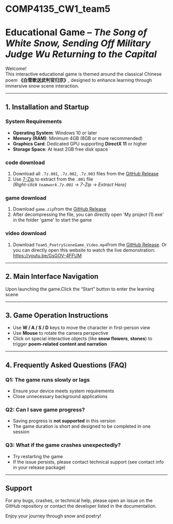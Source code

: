 # COMP4135_CW1_team5
# Educational Game – *The Song of White Snow, Sending Off Military Judge Wu Returning to the Capital*

Welcome!  
This interactive educational game is themed around the classical Chinese poem **《白雪歌送武判官归京》**, designed to enhance learning through immersive snow scene interaction.

---

##  1. Installation and Startup

###  System Requirements
- **Operating System**: Windows 10 or later  
- **Memory (RAM)**: Minimum 4GB (8GB or more recommended)  
- **Graphics Card**: Dedicated GPU supporting **DirectX 11** or higher  
- **Storage Space**: At least 2GB free disk space  

###  code download
1. Download all `.7z.001`, `.7z.002`, `.7z.003` files from the [GitHub Release](https://github.com/LeiLeiShen/COMP4135_CW1_team5/releases/tag/1.0)
2. Use [7-Zip](https://www.7-zip.org/) to extract from the `.001` file  
   *(Right-click `teamwork.7z.001` → 7-Zip → Extract Here)*  
###  game download
1. Download `game.zip`from the [GitHub Release](https://github.com/LeiLeiShen/COMP4135_CW1_team5/releases/tag/1.0)
2. After decompressing the file, you can directly open 'My project (1).exe' in the folder 'game' to start the game
###  video download
1. Download `Team5_PoetrySceneGame_Video.mp4`from the [GitHub Release](https://github.com/LeiLeiShen/COMP4135_CW1_team5/releases/tag/1.0).
Or you can directly open this website to watch the live demonstration: https://youtu.be/GsGOV-4FFUM
---

##  2. Main Interface Navigation

Upon launching the game.Click the “Start” button to enter the learning scene

---

##  3. Game Operation Instructions

- Use **W / A / S / D** keys to move the character in first-person view  
- Use **Mouse** to rotate the camera perspective  
- Click on special interactive objects (like **snow flowers**, **stones**) to trigger **poem-related content and narration**

---

##  4. Frequently Asked Questions (FAQ)

### Q1: The game runs slowly or lags
- Ensure your device meets system requirements  
- Close unnecessary background applications  

### Q2: Can I save game progress?
- Saving progress is **not supported** in this version  
- The game duration is short and designed to be completed in one session  

### Q3: What if the game crashes unexpectedly?
- Try restarting the game  
- If the issue persists, please contact technical support (see contact info in your release package)

---

##  Support
For any bugs, crashes, or technical help, please open an issue on the GitHub repository or contact the developer listed in the documentation.

Enjoy your journey through snow and poetry!
